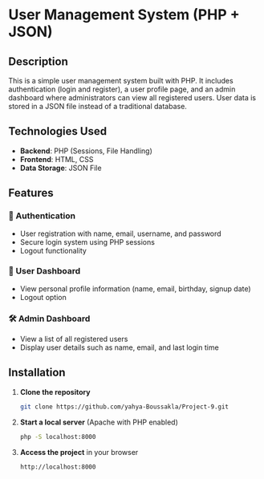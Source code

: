# User Management System (PHP + JSON)  

## Description  
This is a simple user management system built with PHP. It includes authentication (login and register), a user profile page, and an admin dashboard where administrators can view all registered users. User data is stored in a JSON file instead of a traditional database.  

## Technologies Used  
- **Backend**: PHP (Sessions, File Handling)  
- **Frontend**: HTML, CSS  
- **Data Storage**: JSON File  

## Features  
### 🔐 Authentication  
- User registration with name, email, username, and password  
- Secure login system using PHP sessions  
- Logout functionality  

### 👤 User Dashboard  
- View personal profile information (name, email, birthday, signup date)  
- Logout option  

### 🛠️ Admin Dashboard  
- View a list of all registered users  
- Display user details such as name, email, and last login time  

## Installation  
1. **Clone the repository**  
   ```sh
   git clone https://github.com/yahya-Boussakla/Project-9.git
   ```  
2. **Start a local server** (Apache with PHP enabled)  
   ```sh
   php -S localhost:8000
   ```  
3. **Access the project** in your browser  
   ```
   http://localhost:8000
   ```  
